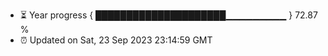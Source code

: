 - ⏳ Year progress { █████████████████████▁▁▁▁▁▁▁▁▁ } 72.87 %
- ⏰ Updated on Sat, 23 Sep 2023 23:14:59 GMT

